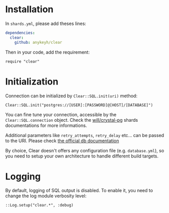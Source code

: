 # Installation

In `shards.yml`, please add theses lines:

```yaml
dependencies:
  clear:
    github: anykeyh/clear
```

Then in your code, add the requirement:

```crystal
require "clear"
```

# Initialization

Connection can be initialized by `Clear::SQL.init(uri)` method:

```crystal
Clear::SQL.init("postgres://[USER]:[PASSWORD]@[HOST]/[DATABASE]")
```

You can fine tune your connection, accessible by the `Clear::SQL.connection` object. Check the [will/crystal-pg](https://github.com/will/crystal-pg) shards documentations for more informations.

Additional parameters like `retry_attempts`, `retry_delay` etc... can be passed to the URI. Please check [the official db documentation](https://crystal-lang.org/docs/database/connection_pool.html)

By choice, Clear doesn't offers any configuration file (e.g. `database.yml`), so you need to setup your own architecture to handle different build targets.


# Logging

By default, logging of SQL output is disabled. To enable it, you need to change the log module verbosity level:

```crystal
::Log.setup("clear.*", :debug)
```
